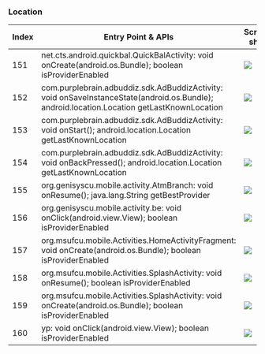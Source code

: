 ### Location
| Index | Entry Point & APIs | Screen shot | Resource id | Label |
| ------------- | ------------- | ------------- |-------------|-------------|
| 151 | net.cts.android.quickbal.QuickBalActivity: void onCreate(android.os.Bundle); boolean isProviderEnabled | ![](C:\Users\hfu\Documents\COSMOS\output\py\Play_win8\Finance\net.cts.android.centralbank\net.cts.android.quickbal.QuickBalActivity.png) |  | |
| 152 | com.purplebrain.adbuddiz.sdk.AdBuddizActivity: void onSaveInstanceState(android.os.Bundle); android.location.Location getLastKnownLocation | ![](C:\Users\hfu\Documents\COSMOS\output\py\Play_win8\Finance\org.bacalfree.bacalfree\com.purplebrain.adbuddiz.sdk.AdBuddizActivity.png) |  | |
| 153 | com.purplebrain.adbuddiz.sdk.AdBuddizActivity: void onStart(); android.location.Location getLastKnownLocation | ![](C:\Users\hfu\Documents\COSMOS\output\py\Play_win8\Finance\org.bacalfree.bacalfree\com.purplebrain.adbuddiz.sdk.AdBuddizActivity.png) |  | |
| 154 | com.purplebrain.adbuddiz.sdk.AdBuddizActivity: void onBackPressed(); android.location.Location getLastKnownLocation | ![](C:\Users\hfu\Documents\COSMOS\output\py\Play_win8\Finance\org.bacalfree.bacalfree\com.purplebrain.adbuddiz.sdk.AdBuddizActivity.png) |  | |
| 155 | org.genisyscu.mobile.activity.AtmBranch: void onResume(); java.lang.String getBestProvider | ![](C:\Users\hfu\Documents\COSMOS\output\py\Play_win8\Finance\org.genisyscu.mobile\org.genisyscu.mobile.activity.AtmBranch.png) |  | |
| 156 | org.genisyscu.mobile.activity.be: void onClick(android.view.View); boolean isProviderEnabled | ![](C:\Users\hfu\Documents\COSMOS\output\py\Play_win8\Finance\org.genisyscu.mobile\org.genisyscu.mobile.activity.AtmBranch.png) |  | |
| 157 | org.msufcu.mobile.Activities.HomeActivityFragment: void onCreate(android.os.Bundle); boolean isProviderEnabled | ![](C:\Users\hfu\Documents\COSMOS\output\py\Play_win8\Finance\org.msufcu.mobile\org.msufcu.mobile.Activities.HomeActivityFragment.png) |  | |
| 158 | org.msufcu.mobile.Activities.SplashActivity: void onResume(); boolean isProviderEnabled | ![](C:\Users\hfu\Documents\COSMOS\output\py\Play_win8\Finance\org.msufcu.mobile\org.msufcu.mobile.Activities.SplashActivity.png) |  | |
| 159 | org.msufcu.mobile.Activities.SplashActivity: void onCreate(android.os.Bundle); boolean isProviderEnabled | ![](C:\Users\hfu\Documents\COSMOS\output\py\Play_win8\Finance\org.msufcu.mobile\org.msufcu.mobile.Activities.SplashActivity.png) |  | |
| 160 | yp: void onClick(android.view.View); boolean isProviderEnabled | ![](C:\Users\hfu\Documents\COSMOS\output\py\Play_win8\Finance\org.navyfederal.visabuxx\com.devicefidelity.app.visabuxx.ui.locator.LocatorActivity.png) |  | |
